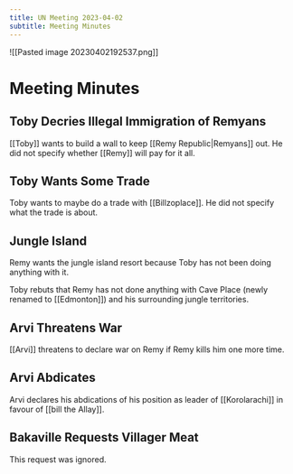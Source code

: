 ```yaml
---
title: UN Meeting 2023-04-02
subtitle: Meeting Minutes
---
```


![[Pasted image 20230402192537.png]]

# Meeting Minutes

## Toby Decries Illegal Immigration of Remyans
[[Toby]] wants to build a wall to keep [[Remy Republic|Remyans]] out. He did not specify whether [[Remy]] will pay for it all.

## Toby Wants Some Trade
Toby wants to maybe do a trade with [[Billzoplace]]. He did not specify what the trade is about.

## Jungle Island
Remy wants the jungle island resort because Toby has not been doing anything with it.

Toby rebuts that Remy has not done anything with Cave Place (newly renamed to [[Edmonton]]) and his surrounding jungle territories.

## Arvi Threatens War
[[Arvi]] threatens to declare war on Remy if Remy kills him one more time.

## Arvi Abdicates
Arvi declares his abdications of his position as leader of [[Korolarachi]] in favour of [[bill the Allay]].

## Bakaville Requests Villager Meat
This request was ignored.